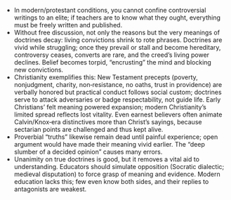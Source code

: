 - In modern/protestant conditions, you cannot confine controversial writings to an elite; if teachers are to know what they ought, everything must be freely written and published. 
- Without free discussion, not only the reasons but the very meanings of doctrines decay: living convictions shrink to rote phrases. Doctrines are vivid while struggling; once they prevail or stall and become hereditary, controversy ceases, converts are rare, and the creed’s living power declines. Belief becomes torpid, “encrusting” the mind and blocking new convictions.
- Christianity exemplifies this: New Testament precepts (poverty, nonjudgment, charity, non‑resistance, no oaths, trust in providence) are verbally honored but practical conduct follows social custom; doctrines serve to attack adversaries or badge respectability, not guide life. Early Christians’ felt meaning powered expansion; modern Christianity’s limited spread reflects lost vitality. Even earnest believers often animate Calvin/Knox‑era distinctives more than Christ’s sayings, because sectarian points are challenged and thus kept alive.
- Proverbial “truths” likewise remain dead until painful experience; open argument would have made their meaning vivid earlier. The “deep slumber of a decided opinion” causes many errors.
- Unanimity on true doctrines is good, but it removes a vital aid to understanding. Educators should simulate opposition (Socratic dialectic; medieval disputation) to force grasp of meaning and evidence. Modern education lacks this; few even know both sides, and their replies to antagonists are weakest.